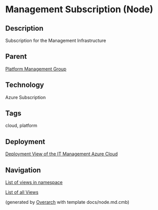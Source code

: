 
# Management Subscription (Node)
## Description
Subscription for the Management Infrastructure

## Parent
[Platform Management Group](../../../mybank/it-management/azure/platform-management-group.md)

## Technology
Azure Subscription

## Tags
cloud, platform


## Deployment
[Deployment View of the IT Management Azure Cloud](../../../mybank/it-management/azure/deployment-view.md)


## Navigation
[List of views in namespace](./views-in-namespace.md)

[List of all Views](../../../views.md)


(generated by [Overarch](https://github.com/soulspace-org/overarch) with template docs/node.md.cmb)
